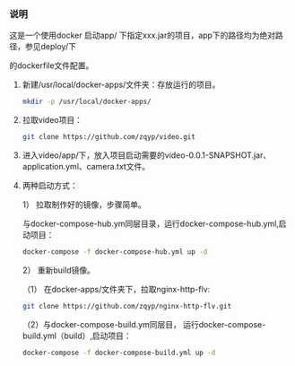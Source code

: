 ### 说明
   这是一个使用docker 启动app/ 下指定xxx.jar的项目，app下的路径均为绝对路径，参见deploy/下

的dockerfile文件配置。

1. 新建/usr/local/docker-apps/文件夹：存放运行的项目。

   ```bash
   mkdir -p /usr/local/docker-apps/
   ```
   
2. 拉取video项目：

   ```bash
   git clone https://github.com/zqyp/video.git
   ```

3. 进入video/app/下，放入项目启动需要的video-0.0.1-SNAPSHOT.jar、application.yml、camera.txt文件。

4. 两种启动方式：

   1） 拉取制作好的镜像，步骤简单。

      与docker-compose-hub.ym同层目录，运行docker-compose-hub.yml,启动项目：

      ```bash
      docker-compose -f docker-compose-hub.yml up -d
      ```

   2） 重新build镜像。 

      （1） 在docker-apps/文件夹下，拉取nginx-http-flv:

      ```bash
      git clone https://github.com/zqyp/nginx-http-flv.git
      ```

      （2）与docker-compose-build.ym同层目， 运行docker-compose-build.yml（build）,启动项目：

      ```bash
      docker-compose -f docker-compose-build.yml up -d
      ```

      
